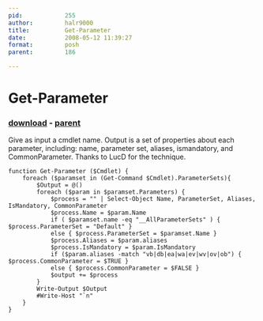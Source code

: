 ```yaml
---
pid:            255
author:         halr9000
title:          Get-Parameter
date:           2008-05-12 11:39:27
format:         posh
parent:         186

---
```


# Get-Parameter

### [download](//scripts/255.ps1) - [parent](//scripts/186.md)

Give as input a cmdlet name.  Output is a set of properties about each parameter, including: name, parameter set, aliases, ismandatory, and CommonParameter.  Thanks to LucD for the technique.

```posh
function Get-Parameter ($Cmdlet) {
	foreach ($paramset in (Get-Command $Cmdlet).ParameterSets){
		$Output = @()
		foreach ($param in $paramset.Parameters) {
			$process = "" | Select-Object Name, ParameterSet, Aliases, IsMandatory, CommonParameter
			$process.Name = $param.Name
			if ( $paramset.name -eq "__AllParameterSets" ) { $process.ParameterSet = "Default" }
			else { $process.ParameterSet = $paramset.Name }
			$process.Aliases = $param.aliases
			$process.IsMandatory = $param.IsMandatory 
			if ($param.aliases -match "vb|db|ea|wa|ev|wv|ov|ob") { $process.CommonParameter = $TRUE }
			else { $process.CommonParameter = $FALSE }
			$output += $process
		}
		Write-Output $Output
		#Write-Host "`n"
	}
}

```
